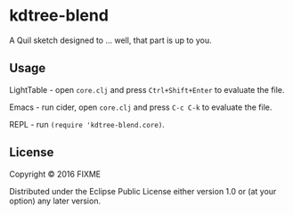 # kdtree-blend

A Quil sketch designed to ... well, that part is up to you.

## Usage

LightTable - open `core.clj` and press `Ctrl+Shift+Enter` to evaluate the file.

Emacs - run cider, open `core.clj` and press `C-c C-k` to evaluate the file.

REPL - run `(require 'kdtree-blend.core)`.

## License

Copyright © 2016 FIXME

Distributed under the Eclipse Public License either version 1.0 or (at
your option) any later version.
